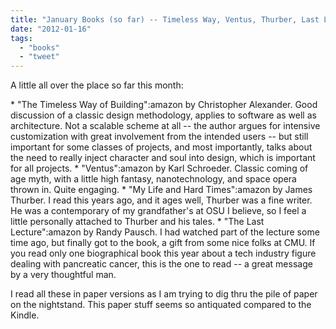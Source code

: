 ```yaml
---
title: "January Books (so far) -- Timeless Way, Ventus, Thurber, Last Lecture"
date: "2012-01-16"
tags: 
  - "books"
  - "tweet"
---
```


A little all over the place so far this month:

\* "The Timeless Way of Building":amazon by Christopher Alexander. Good discussion of a classic design methodology, applies to software as well as architecture. Not a scalable scheme at all -- the author argues for intensive customization with great involvement from the intended users -- but still important for some classes of projects, and most importantly, talks about the need to really inject character and soul into design, which is important for all projects. \* "Ventus":amazon by Karl Schroeder. Classic coming of age myth, with a little high fantasy, nanotechnology, and space opera thrown in. Quite engaging. \* "My Life and Hard Times":amazon by James Thurber. I read this years ago, and it ages well, Thurber was a fine writer. He was a contemporary of my grandfather's at OSU I believe, so I feel a little personally attached to Thurber and his tales. \* "The Last Lecture":amazon by Randy Pausch. I had watched part of the lecture some time ago, but finally got to the book, a gift from some nice folks at CMU. If you read only one biographical book this year about a tech industry figure dealing with pancreatic cancer, this is the one to read -- a great message by a very thoughtful man.

I read all these in paper versions as I am trying to dig thru the pile of paper on the nightstand. This paper stuff seems so antiquated compared to the Kindle.

